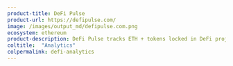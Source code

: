 ```yaml
---
product-title: DeFi Pulse
product-url: https://defipulse.com/
image: /images/output_md/defipulse.com.png
ecosystem: ethereum
product-description: DeFi Pulse tracks ETH + tokens locked in DeFi projects by total value and dominance by category.
coltitle:  "Analytics"
colpermalink: defi-analytics
---
```

